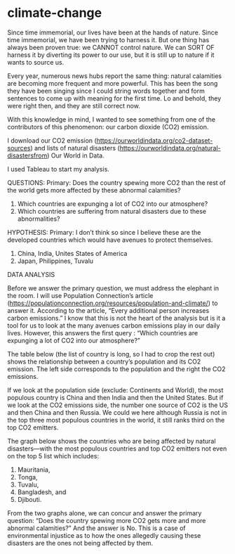 # climate-change

Since time immemorial, our lives have been at the hands of nature. Since time immemorial, we have been trying to harness it. But one thing has always been proven true: we CANNOT control nature. We can SORT OF harness it by diverting its power to our use, but it is still up to nature if it wants to source us.

Every year, numerous news hubs report the same thing: natural calamities are becoming more frequent and more powerful. This has been the song they have been singing since I could string words together and form sentences to come up with meaning for the first time. Lo and behold, they were right then, and they are still correct now. 

With this knowledge in mind, I wanted to see something from one of the contributors of this phenomenon: our carbon dioxide (CO2) emission.

I download our CO2 emission (https://ourworldindata.org/co2-dataset-sources)   and lists of natural disasters (https://ourworldindata.org/natural-disastersfrom) Our World in Data. 

I used Tableau to start my analysis.

QUESTIONS:
Primary: Does the country spewing more CO2 than the rest of the world gets more affected by these abnormal calamities?
1.	Which countries are expunging a lot of CO2 into our atmosphere?
2.	Which countries are suffering from natural disasters due to these abnormalities?

HYPOTHESIS:
Primary: I don’t think so since I believe these are the developed countries which would have avenues to protect themselves.
1.	China, India, Unites States of America
2.	Japan, Philippines, Tuvalu


DATA ANALYSIS


Before we answer the primary question, we must address the elephant in the room. I will use Population Connection’s article (https://populationconnection.org/resources/population-and-climate/) to answer it. According to the article, “Every additional person increases carbon emissions.” I know that this is not the heart of the analysis but is it a tool for us to look at the many avenues carbon emissions play in our daily lives. However, this answers the first query : “Which countries are expunging a lot of CO2 into our atmosphere?” 

The table below (the list of country is long, so I had to crop the rest out) shows the relationship between a country’s population and its CO2 emission. The left side corresponds to the population and the right the CO2 emissions.


If we look at the population side (exclude: Continents and World), the most populous country is China and then India and then the United States. But if we look at the CO2 emissions side, the number one source of CO2 is the US and then China and then Russia. We could we here although Russia is not in the top three most populous countries in the world, it still ranks third on the top CO2 emitters. 
 
The graph below shows the countries who are being affected by natural disasters—with the most populous countries and top CO2 emitters not even on the top 5 list which includes:
1.	Mauritania,
2.	Tonga,
3.	Tuvalu,
4.	Bangladesh, and
5.	Djibouti.



 



From the two graphs alone, we can concur and answer the primary question: “Does the country spewing more CO2 gets more and more abnormal calamities?” And the answer is No. This is a case of environmental injustice as to how the ones allegedly causing these disasters are the ones not being affected by them. 



